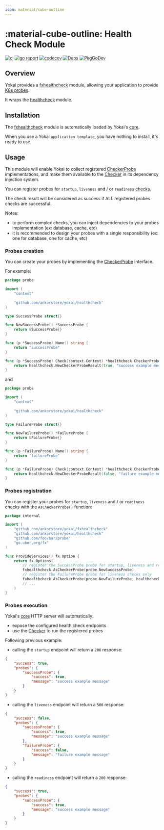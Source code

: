 ```yaml
---
icon: material/cube-outline
---
```


# :material-cube-outline: Health Check Module

[![ci](https://github.com/ankorstore/yokai/actions/workflows/fxhealthcheck-ci.yml/badge.svg)](https://github.com/ankorstore/yokai/actions/workflows/fxhealthcheck-ci.yml)
[![go report](https://goreportcard.com/badge/github.com/ankorstore/yokai/fxhealthcheck)](https://goreportcard.com/report/github.com/ankorstore/yokai/fxhealthcheck)
[![codecov](https://codecov.io/gh/ankorstore/yokai/graph/badge.svg?token=ghUBlFsjhR&flag=fxhealthcheck)](https://app.codecov.io/gh/ankorstore/yokai/tree/main/fxhealthcheck)
[![Deps](https://img.shields.io/badge/osi-deps-blue)](https://deps.dev/go/github.com%2Fankorstore%2Fyokai%2Ffxhealthcheck)
[![PkgGoDev](https://pkg.go.dev/badge/github.com/ankorstore/yokai/fxhealthcheck)](https://pkg.go.dev/github.com/ankorstore/yokai/fxhealthcheck)

## Overview

Yokai provides a [fxhealthcheck](https://github.com/ankorstore/yokai/tree/main/fxhealthcheck) module, allowing your application to provide [K8s probes](https://kubernetes.io/docs/tasks/configure-pod-container/configure-liveness-readiness-startup-probes/).

It wraps the [healthcheck](https://github.com/ankorstore/yokai/tree/main/healthcheck) module.

## Installation

The [fxhealthcheck](https://github.com/ankorstore/yokai/tree/main/fxhealthcheck) module is automatically loaded by Yokai's [core](fxcore.md).

When you use a Yokai `application template`, you have nothing to install, it's ready to use.

## Usage

This module will enable Yokai to collect registered [CheckerProbe](https://github.com/ankorstore/yokai/blob/main/healthcheck/probe.go) implementations, and make them available to the [Checker](https://github.com/ankorstore/yokai/blob/main/healthcheck/checker.go) in
its dependency injection system.

You can register probes for `startup`, `liveness` and / or `readiness` [checks](https://kubernetes.io/docs/tasks/configure-pod-container/configure-liveness-readiness-startup-probes/).

The check result will be considered as success if ALL registered probes checks are successful.

Notes:

- to perform complex checks, you can inject dependencies to your probes implementation (ex: database, cache, etc)
- it is recommended to design your probes with a single responsibility (ex: one for database, one for cache, etc)


### Probes creation

You can create your probes by implementing the [CheckerProbe](https://github.com/ankorstore/yokai/blob/main/healthcheck/probe.go) interface.

For example:

```go title="internal/probe/success.go"
package probe

import (
	"context"
	
	"github.com/ankorstore/yokai/healthcheck"
)

type SuccessProbe struct{}

func NewSuccessProbe() *SuccessProbe {
	return &SuccessProbe{}
}

func (p *SuccessProbe) Name() string {
	return "successProbe"
}

func (p *SuccessProbe) Check(context.Context) *healthcheck.CheckerProbeResult {
	return healthcheck.NewCheckerProbeResult(true, "success example message")
}
```

and

```go title="internal/probe/failure.go"
package probe

import (
	"context"
	
	"github.com/ankorstore/yokai/healthcheck"
)

type FailureProbe struct{}

func NewFailureProbe() *FailureProbe {
	return &FailureProbe{}
}

func (p *FailureProbe) Name() string {
	return "failureProbe"
}

func (p *FailureProbe) Check(context.Context) *healthcheck.CheckerProbeResult {
	return healthcheck.NewCheckerProbeResult(false, "failure example message")
}
```

### Probes registration

You can register your probes for `startup`, `liveness` and / or `readiness` checks with the `AsCheckerProbe()` function:

```go title="internal/services.go"
package internal

import (
	"github.com/ankorstore/yokai/fxhealthcheck"
	"github.com/ankorstore/yokai/healthcheck"
	"github.com/foo/bar/probe"
	"go.uber.org/fx"
)

func ProvideServices() fx.Option {
	return fx.Options(
		// register the SuccessProbe probe for startup, liveness and readiness checks
		fxhealthcheck.AsCheckerProbe(probe.NewSuccessProbe),
		// register the FailureProbe probe for liveness checks only
		fxhealthcheck.AsCheckerProbe(probe.NewFailureProbe, healthcheck.Liveness), 
		// ...
	)
}
```

### Probes execution

Yokai's [core](fxcore.md) HTTP server will automatically:

- expose the configured health check endpoints
- use the [Checker](https://github.com/ankorstore/yokai/blob/main/healthcheck/checker.go) to run the registered probes

Following previous example:

- calling the `startup` endpoint will return a `200` response:

```json title="[GET] /healthz"
{
	"success": true, 
    "probes": {
		"successProbe": {
			"success": true,
			"message": "success example message"
		}
	}
}
```

- calling the `liveness` endpoint will return a `500` response:

```json title="[GET] /livez"
{
	"success": false, 
    "probes": {
		"successProbe": {
			"success": true,
			"message": "success example message"
		},
		"failureProbe": {
			"success": false,
			"message": "failure example message"
		}
	}
}
```

- calling the `readiness` endpoint will return a `200` response:

```json title="[GET] /readyz"
{
	"success": true, 
    "probes": {
		"successProbe": {
			"success": true,
			"message": "success example message"
		}
	}
}
```